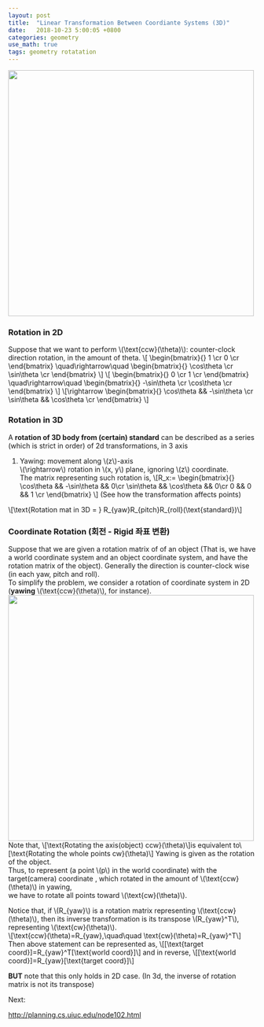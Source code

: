 ```yaml
---
layout: post
title:  "Linear Transformation Between Coordiante Systems (3D)"
date:   2018-10-23 5:00:05 +0800
categories: geometry
use_math: true
tags: geometry rotatation
---
```


<img src="{{ site.url }}/nailbrainz.github.io/images/math/rot.png" class="center" style="width:500px"/>  

### Rotation in 2D
Suppose that we want to perform \\(\text\{ccw\}(\theta)\\): counter-clock direction rotation, in the amount of theta.
\\[
\begin{bmatrix}\{\}
1 \cr
0 \cr
\end\{bmatrix\}
\quad\rightarrow\quad
\begin{bmatrix}\{\}
\cos\theta \cr
\sin\theta \cr
\end\{bmatrix\}
\\]
\\[
\begin{bmatrix}\{\}
0 \cr
1 \cr
\end\{bmatrix\}
\quad\rightarrow\quad
\begin{bmatrix}\{\}
-\sin\theta \cr
\cos\theta \cr
\end\{bmatrix\}
\\]
\\[\rightarrow
\begin{bmatrix}\{\}
\cos\theta && -\sin\theta \cr
\sin\theta && \cos\theta \cr
\end\{bmatrix\}
\\]

### Rotation in 3D
A __rotation of 3D body from (certain) standard__ can be described as a series (which is strict in order) of 2d transformations, in 3 axis
1. Yawing: movement along \\(z\\)-axis  
\\(\rightarrow\\) rotation in \\(x, y\\) plane, ignoring \\(z\\) coordinate.  
The matrix representing such rotation is, \\[R_x:=
\begin{bmatrix}\{\}
\cos\theta && -\sin\theta && 0\cr
\sin\theta && \cos\theta && 0\cr
0 && 0 && 1 \cr
\end\{bmatrix\}
\\]
(See how the transformation affects points)

\\[\text\{Rotation mat in 3D = \} R\_\{yaw\}R\_\{pitch\}R\_\{roll\}(\text\{standard\})\\]

### Coordinate Rotation (회전 - Rigid 좌표 변환)

Suppose that we are given a rotation matrix of of an object (That is, we have a world coordinate system and an object coordinate system, and have the rotation matrix of the object). Generally the direction is counter-clock wise (in each yaw, pitch and roll).  
To simplify the problem, we consider a rotation of coordinate system in 2D (__yawing__ \\(\text\{ccw\}(\theta)\\), for instance).  
<img src="{{ site.url }}/nailbrainz.github.io/images/math/rot.png" class="center" style="width:500px"/>  
Note that, \\[\text\{Rotating the axis(object) ccw\}(\theta)\\]is equivalent to\\[\text\{Rotating the whole points cw\}(\theta)\\]
Yawing is given as the rotation of the object.  
Thus, to represent (a point \\(p\\) in the world coordinate) with the target(camera) coordinate , which rotated in the amount of \\(\text\{ccw\}(\theta)\\) in yawing,  
we have to rotate all points toward \\(\text\{cw\}(\theta)\\).

Notice that, if \\(R_\{yaw\}\\) is a rotation matrix representing \\(\text\{ccw\}(\theta)\\), then its inverse transformation is its transpose \\(R_\{yaw\}^T\\), representing \\(\text\{cw\}(\theta)\\).  
\\[\text\{ccw\}(\theta)=R_\{yaw\},\quad\quad \text\{cw\}(\theta)=R_\{yaw\}^T\\]
Then above statement can be represented as,
\\[[\text\{target coord\}]=R_\{yaw\}^T[\text\{world coord\}]\\]
and in reverse,
\\[[\text\{world coord\}]=R_\{yaw\}[\text\{target coord\}]\\]

__BUT__ note that this only holds in 2D case. (In 3d, the inverse of rotation matrix is not its transpose)

Next:  

<a href="http://planning.cs.uiuc.edu/node102.html" target="_blank">http://planning.cs.uiuc.edu/node102.html</a>